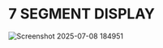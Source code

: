 # 7 SEGMENT DISPLAY

![Screenshot 2025-07-08 184951](https://github.com/user-attachments/assets/962148a4-1851-419e-b3f6-be248e564bab)
